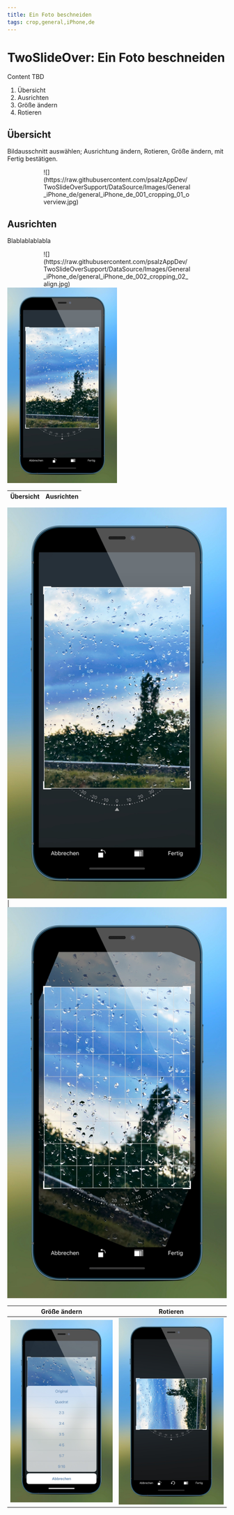 ```yaml
---
title: Ein Foto beschneiden
tags: crop,general,iPhone,de
---
```


# TwoSlideOver: Ein Foto beschneiden

Content TBD

1. Übersicht
2. Ausrichten
3. Größe ändern
4. Rotieren

## Übersicht

Bildausschnitt auswählen; Ausrichtung ändern, Rotieren, Größe ändern, mit Fertig bestätigen.

<div style="display: block; margin-left: auto; margin-right: auto; width: 67%">
![](https://raw.githubusercontent.com/psalzAppDev/TwoSlideOverSupport/DataSource/Images/General_iPhone_de/general_iPhone_de_001_cropping_01_overview.jpg)

</div>

## Ausrichten

Blablablablabla

<div style="display: block; margin-left: auto; margin-right: auto; width: 67%">
![](https://raw.githubusercontent.com/psalzAppDev/TwoSlideOverSupport/DataSource/Images/General_iPhone_de/general_iPhone_de_002_cropping_02_align.jpg)

</div>

<img src="https://raw.githubusercontent.com/psalzAppDev/TwoSlideOverSupport/DataSource/Images/General_iPhone_de/general_iPhone_de_001_cropping_01_overview.jpg" alt="Foto beschneiden - Übersicht" title="Übersicht" width="50%"/> 


Übersicht | Ausrichten
--- | --- 

![](https://raw.githubusercontent.com/psalzAppDev/TwoSlideOverSupport/DataSource/Images/General_iPhone_de/general_iPhone_de_001_cropping_01_overview.jpg) | ![](https://raw.githubusercontent.com/psalzAppDev/TwoSlideOverSupport/DataSource/Images/General_iPhone_de/general_iPhone_de_002_cropping_02_align.jpg)

Größe ändern | Rotieren
--- | ---
![](https://raw.githubusercontent.com/psalzAppDev/TwoSlideOverSupport/DataSource/Images/General_iPhone_de/general_iPhone_de_003_cropping_03_resize.jpg) | ![](https://raw.githubusercontent.com/psalzAppDev/TwoSlideOverSupport/DataSource/Images/General_iPhone_de/general_iPhone_de_004_cropping_04_rotate.jpg)
